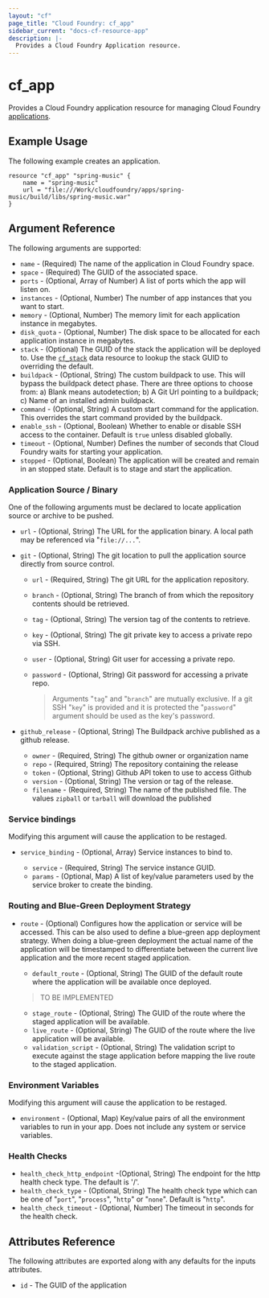 ```yaml
---
layout: "cf"
page_title: "Cloud Foundry: cf_app"
sidebar_current: "docs-cf-resource-app"
description: |-
  Provides a Cloud Foundry Application resource.
---
```


# cf\_app

Provides a Cloud Foundry application resource for managing Cloud Foundry [applications](https://docs.cloudfoundry.org/devguide/deploy-apps/deploy-app.html).

## Example Usage

The following example creates an application.

```
resource "cf_app" "spring-music" {
    name = "spring-music"
    url = "file:///Work/cloudfoundry/apps/spring-music/build/libs/spring-music.war"
}
```

## Argument Reference

The following arguments are supported:

* `name` - (Required) The name of the application in Cloud Foundry space.
* `space` - (Required) The GUID of the associated space.
* `ports` - (Optional, Array of Number) A list of ports which the app will listen on.
* `instances` - (Optional, Number) The number of app instances that you want to start.
* `memory` - (Optional, Number) The memory limit for each application instance in megabytes.
* `disk_quota` - (Optional, Number) The disk space to be allocated for each application instance in megabytes.
* `stack` - (Optional) The GUID of the stack the application will be deployed to. Use the [`cf_stack`](/docs/providers/cf/d/stack.html) data resource to lookup the stack GUID to overriding the default.
* `buildpack` - (Optional, String) The custom buildpack to use. This will bypass the buildpack detect phase. There are three options to choose from:
a) Blank means autodetection; b) A Git Url pointing to a buildpack; c) Name of an installed admin buildpack.
* `command` - (Optional, String) A custom start command for the application. This overrides the start command provided by the buildpack.
* `enable_ssh` - (Optional, Boolean) Whether to enable or disable SSH access to the container. Default is `true` unless disabled globally.
* `timeout` - (Optional, Number) Defines the number of seconds that Cloud Foundry waits for starting your application.
* `stopped` - (Optional, Boolean) The application will be created and remain in an stopped state. Default is to stage and start the application.

### Application Source / Binary

One of the following arguments must be declared to locate application source or archive to be pushed.

* `url` - (Optional, String) The URL for the application binary. A local path may be referenced via "`file://...`".

* `git` - (Optional, String) The git location to pull the application source directly from source control.

  - `url` - (Required, String) The git URL for the application repository.
  - `branch` - (Optional, String) The branch of from which the repository contents should be retrieved.
  - `tag` - (Optional, String) The version tag of the contents to retrieve.
  - `key` - (Optional, String) The git private key to access a private repo via SSH.
  - `user` - (Optional, String) Git user for accessing a private repo.
  - `password` - (Optional, String) Git password for accessing a private repo.

      > Arguments "`tag`" and "`branch`" are mutually exclusive. If a git SSH "`key`" is provided and it is protected the "`password`" argument should be used as the key's password.

* `github_release` - (Optional, String) The Buildpack archive published as a github release.

  - `owner` - (Required, String) The github owner or organization name
  - `repo` - (Required, String) The repository containing the release
  - `token` - (Optional, String) Github API token to use to access Github
  - `version` - (Optional, String) The version or tag of the release.
  - `filename` - (Required, String) The name of the published file. The values `zipball` or `tarball` will download the published
  
### Service bindings

Modifying this argument will cause the application to be restaged.

* `service_binding` - (Optional, Array) Service instances to bind to.

  - `service` - (Required, String) The service instance GUID.
  - `params` - (Optional, Map) A list of key/value parameters used by the service broker to create the binding.

### Routing and Blue-Green Deployment Strategy

* `route` - (Optional) Configures how the application or service will be accessed. This can be also used to define a blue-green app deployment strategy. When doing a blue-green deployment the actual name of the application will be timestamped to differentiate between the current live application and the more recent staged application.

  - `default_route` - (Optional, String) The GUID of the default route where the application will be available once deployed.

  > TO BE IMPLEMENTED

  - `stage_route` - (Optional, String) The GUID of the route where the staged application will be available.
  - `live_route` - (Optional, String) The GUID of the route where the live application will be available.
  - `validation_script` - (Optional, String) The validation script to execute against the stage application before mapping the live route to the staged application.

### Environment Variables

Modifying this argument will cause the application to be restaged.

* `environment` - (Optional, Map) Key/value pairs of all the environment variables to run in your app. Does not include any system or service variables.

### Health Checks

* `health_check_http_endpoint` -(Optional, String) The endpoint for the http health check type. The default is '/'.
* `health_check_type` - (Optional, String) The health check type which can be one of "`port`", "`process`", "`http`" or "`none`". Default is "`http`".
* `health_check_timeout` - (Optional, Number) The timeout in seconds for the health check.

## Attributes Reference

The following attributes are exported along with any defaults for the inputs attributes.

* `id` - The GUID of the application

